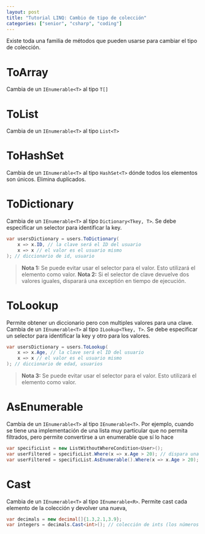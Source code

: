 ```yaml
---
layout: post
title: "Tutorial LINQ: Cambio de tipo de colección"
categories: ["senior", "csharp", "coding"]
---
```


Existe toda una familia de métodos que <!--more-->pueden usarse para cambiar el tipo de colección.


# ToArray
Cambia de un `IEnumerable<T>` al tipo `T[]`

# ToList
Cambia de un `IEnumerable<T>` al tipo `List<T>`

# ToHashSet
Cambia de un `IEnumerable<T>` al tipo `HashSet<T>` dónde todos los elementos son únicos. Elimina duplicados.

# ToDictionary
Cambia de un `IEnumerable<T>` al tipo `Dictionary<Tkey, T>`. Se debe especificar un selector para identificar la key.

```csharp
var usersDictionary = users.ToDictionary(
    x => x.ID, // la clave será el ID del usuario
    x => x // el valor es el usuario mismo
); // diccionario de id, usuario
```

> **Nota 1:** Se puede evitar usar el selector para el valor. Esto utilizará el elemento como valor.
> **Nota 2:** Si el selector de clave devuelve dos valores iguales, disparará una exceptión en tiempo de ejecución.

# ToLookup
Permite obtener un diccionario pero con multiples valores para una clave.
Cambia de un `IEnumerable<T>` al tipo `ILookup<Tkey, T>`. Se debe especificar un selector para identificar la key y otro para los valores.

```csharp
var usersDictionary = users.ToLookup(
    x => x.Age, // la clave será el ID del usuario
    x => x // el valor es el usuario mismo
); // diccionario de edad, usuarios
```
> **Nota 3:** Se puede evitar usar el selector para el valor. Esto utilizará el elemento como valor.

# AsEnumerable
Cambia de un `IEnumerable<T>` al tipo `IEnumerable<T>`.
Por ejemplo, cuando se tiene una implementación de una lista muy particular que no permita filtrados, pero permite convertirse a un enumerable que sí lo hace

```csharp
var specificList = new ListWithoutWhereCondition<User>();
var userFiltered = specificList.Where(x => x.Age > 20); // dispara una excepción
var userFiltered = specificList.AsEnumerable().Where(x => x.Age > 20); // retorna una colleción
```

# Cast
Cambia de un `IEnumerable<T>` al tipo `IEnumerable<R>`.
Permite cast cada elemento de la colección y devolver una nueva,

```csharp
var decimals = new decimal[]{1.3,2.1,3.9};
var integers = decimals.Cast<int>(); // colección de ints (los números redondeados)
```